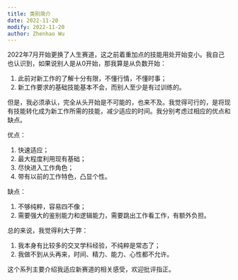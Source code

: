 ```yaml
---
title: 类别简介
date: 2022-11-20
modify: 2022-11-20
author: Zhenhao Wu
---
```


2022年7月开始更换了人生赛道，这之前着重加点的技能用处开始变小。我自己也认识到，如果说别人是从0开始，那我算是从负数开始：
1. 此前对新工作的了解十分有限，不懂行情，不懂时事；
2. 新工作要求的基础技能基本不会，而别人至少是有过训练的。

但是，我必须承认，完全从头开始是不可能的，也来不及。我觉得可行的，是将现有技能转化成为新工作所需的技能，减少适应的时间。我分别考虑过相应的优点和缺点。

优点：
1. 快速适应；
2. 最大程度利用现有基础；
3. 尽快进入工作角色；
4. 带有以前的工作特色，凸显个性。

缺点：
1. 不够纯粹，容易四不像；
2. 需要强大的鉴别能力和逻辑能力，需要跳出工作看工作，有额外负担。

总的来说，我觉得利大于弊：
1. 我本身有比较多的交叉学科经验，不纯粹是常态了；
2. 我做不到从头再来，时间、精力、能力、心性都不允许。

这个系列主要介绍我适应新赛道的相关感受，欢迎批评指正。

